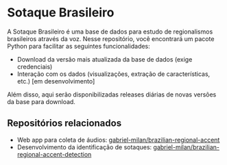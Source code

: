 # Sotaque Brasileiro

A Sotaque Brasileiro é uma base de dados para estudo de regionalismos brasileiros através da voz. Nesse repositório, você encontrará um pacote Python para facilitar as seguintes funcionalidades:

- Download da versão mais atualizada da base de dados (exige credenciais)
- Interação com os dados (visualizações, extração de características, etc.) [em desenvolvimento]

Além disso, aqui serão disponibilizadas releases diárias de novas versões da base para download.

## Repositórios relacionados

- Web app para coleta de áudios: [gabriel-milan/brazilian-regional-accent](https://github.com/gabriel-milan/brazilian-regional-accent)
- Desenvolvimento da identificação de sotaques: [gabriel-milan/brazilian-regional-accent-detection](https://github.com/gabriel-milan/brazilian-regional-accent-detection)